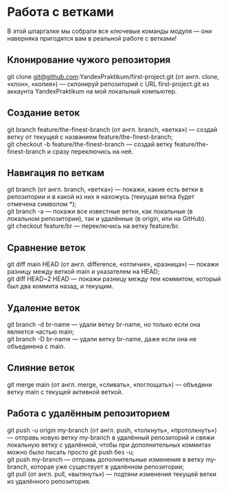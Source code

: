 # Работа с ветками
В этой шпаргалке мы собрали все ключевые команды модуля — они наверняка пригодятся вам в реальной работе с ветками!
## Клонирование чужого репозитория

git clone git@github.com:YandexPraktikum/first-project.git (от англ. clone, «клон», «копия») — склонируй репозиторий с URL first-project.git из аккаунта YandexPraktikum на мой локальный компьютер.
## Создание веток

git branch feature/the-finest-branch (от англ. branch, «ветка») — создай ветку от текущей с названием feature/the-finest-branch;<br>
git checkout -b feature/the-finest-branch — создай ветку feature/the-finest-branch и сразу переключись на неё.<br>
## Навигация по веткам

git branch (от англ. branch, «ветка») — покажи, какие есть ветки в репозитории и в какой из них я нахожусь (текущая ветка будет отмечена символом *);<br>
git branch -a — покажи все известные ветки, как локальные (в локальном репозитории), так и удалённые (в origin, или на GitHub).<br>
git checkout feature/br — переключись на ветку feature/br.<br>
## Сравнение веток

git diff main HEAD (от англ. difference, «отличие», «разница») — покажи разницу между веткой main и указателем на HEAD;<br>
git diff HEAD~2 HEAD — покажи разницу между тем коммитом, который был два коммита назад, и текущим.<br>
## Удаление веток

git branch -d br-name — удали ветку br-name, но только если она является частью main;<br>
git branch -D br-name — удали ветку br-name, даже если она не объединена с main.<br>
## Слияние веток

git merge main (от англ. merge, «сливать», «поглощать») — объедини ветку main с текущей активной веткой.<br>
## Работа с удалённым репозиторием

git push -u origin my-branch (от англ. push, «толкнуть», «протолкнуть») — отправь новую ветку my-branch в удалённый репозиторий и свяжи локальную ветку с удалённой, чтобы при дополнительных коммитах можно было писать просто git push без -u;<br>
git push my-branch — отправь дополнительные изменения в ветку my-branch, которая уже существует в удалённом репозитории;<br>
git pull (от англ. pull, «вытянуть») — подтяни изменения текущей ветки из удалённого репозитория.<br>


